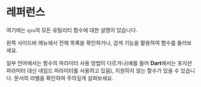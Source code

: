 # 레퍼런스

여기에는 `qsu`의 모든 유틸리티 함수에 대한 설명이 있습니다.

왼쪽 사이드바 메뉴에서 전체 목록을 확인하거나, 검색 기능을 활용하여 함수를 둘러보세요.

일부 언어에서는 함수의 파라미터 사용 방법이 다르거나(예를 들어 **Dart**에서는 포지션 파라미터 대신 네임드 파라미터를 사용하고 있음), 지원하지 않는 함수가 있을 수 있습니다. 문서의 라벨을 확인하여 주의깊게 살펴보세요.
